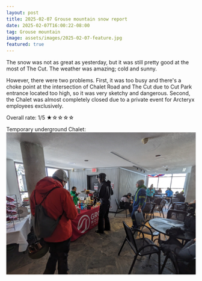 ```yaml
---
layout: post
title: 2025-02-07 Grouse mountain snow report
date: 2025-02-07T16:00:22-08:00
tag: Grouse mountain
image: assets/images/2025-02-07-feature.jpg
featured: true
---
```


The snow was not as great as yesterday, but it was still pretty good at the most of The Cut. The weather was amazing; cold and sunny.

However, there were two problems. First, it was too busy and there's a choke point at the intersection of Chalet Road and The Cut due to Cut Park entrance located too high, so it was very sketchy and dangerous. Second, the Chalet was almost completely closed due to a private event for Arcteryx employees exclusively.

Overall rate: 1/5 ★☆☆☆☆

Temporary underground Chalet:
![](/assets/images/2025-02-07-temporary-underground-chalet.jpg)
